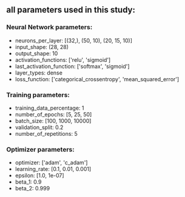 ## all parameters used in this study: 


### Neural Network parameters:
   - neurons_per_layer:         [(32,), (50, 10), (20, 15, 10)]
   - input_shape:               (28, 28)
   - output_shape:              10
   - activation_functions:      ['relu', 'sigmoid']
   - last_activation_function:  ['softmax', 'sigmoid']
   - layer_types:               dense
   - loss_function:             ['categorical_crossentropy', 'mean_squared_error']

### Training parameters:
   - training_data_percentage:  1
   - number_of_epochs:          [5, 25, 50]
   - batch_size:                [100, 1000, 10000]
   - validation_split:          0.2
   - number_of_repetitions:     5

### Optimizer parameters:
   - optimizer:                 ['adam', 'c_adam']
   - learning_rate:             [0.1, 0.01, 0.001]
   - epsilon:                   [1.0, 1e-07]
   - beta_1:                    0.9
   - beta_2:                    0.999
